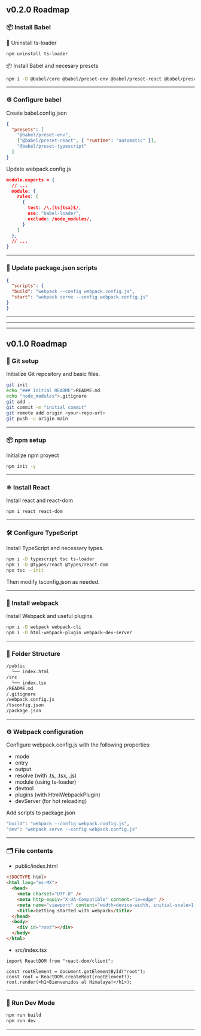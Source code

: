 ## v0.2.0 Roadmap

### 📦 Install Babel

🧹 Uninstall ts-loader

```bash
npm uninstall ts-loader
```

📦 Install Babel and necesary presets

```bash
npm i -D @babel/core @babel/preset-env @babel/preset-react @babel/preset-typescript babel-loader
```

---

### ⚙️ Configure babel

Create babel.config.json

```json
{
  "presets": [
    "@babel/preset-env",
    ["@babel/preset-react", { "runtime": "automatic" }],
    "@babel/preset-typescript"
  ]
}
```

Update webpack.config.js

```json
module.exports = {
  // ...
  module: {
    rules: [
      {
        test: /\.(ts|tsx)$/,
        use: "babel-loader",
        exclude: /node_modules/,
      }
    ]
  },
  // ...
}
```

---

### 🧬 Update package.json scripts
```json
{
  "scripts": {
  "build": "webpack --config webpack.config.js",
  "start": "webpack serve --config webpack.config.js"
}
}
```

---
---
---

## v0.1.0 Roadmap

### 🧱 Git setup

Initialize Git repository and basic files.

```bash
git init
echo "### Initial README">README.md
echo "node_modules">.gitignore
git add .
git commit -m "initial commit"
git remote add origin <your-repo-url>
git push -u origin main
```

---

### 📦 npm setup

Initialize npm proyect

```bash
npm init -y
```

---

### ⚛️ Install React

Install react and react-dom

```bash
npm i react react-dom
```

---

### 🛠️ Configure TypeScript

Install TypeScript and necessary types.

```bash
npm i -D typescript tsc ts-loader
npm i -D @types/react @types/react-dom
npx tsc --init
```

Then modify tsconfig.json as needed.

---

### 🔧 Install webpack

Install Webpack and useful plugins.

```bash
npm i -D webpack webpack-cli
npm i -D html-webpack-plugin webpack-dev-server
```

---

### 📁 Folder Structure

```bash
/public
  └── index.html
/src
  └── index.tsx
/README.md
/.gitignore
/webpack.config.js
/tsconfig.json
/package.json
```

---

### ⚙️ Webpack configuration

Configure webpack.config.js with the following properties:

- mode
- entry
- output
- resolve (with .ts, .tsx, .js)
- module (using ts-loader)
- devtool
- plugins (with HtmlWebpackPlugin)
- devServer (for hot reloading)

Add scripts to package.json

```bash
"build": "webpack --config webpack.config.js",
"dev": "webpack serve --config webpack.config.js"
```

---

### 🗂️ File contents

- public/index.html

```html
<!DOCTYPE html>
<html lang="es-MX">
  <head>
    <meta charset="UTF-8" />
    <meta http-equiv="X-UA-Compatible" content="ie=edge" />
    <meta name="viewport" content="width=device-width, initial-scale=1.0" />
    <title>Getting started with webpack</title>
  </head>
  <body>
    <div id="root"></div>
  </body>
</html>
```

- src/index.tsx

```tsx
import ReactDOM from "react-dom/client";

const rootElement = document.getElementById("root");
const root = ReactDOM.createRoot(rootElement!);
root.render(<h1>Bienvenidos al Himalaya!</h1>);
```

---

### 🚀 Run Dev Mode

```bash
npm run build
npm run dev
```

---
